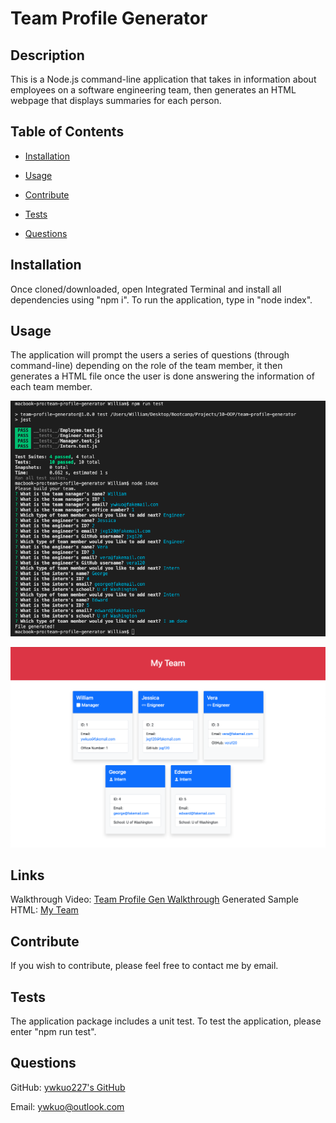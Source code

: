 # Team Profile Generator

## Description
This is a Node.js command-line application that takes in information about employees on a software engineering team, then generates an HTML webpage that displays summaries for each person.

## Table of Contents
- [Installation](#installation)
- [Usage](#usage)

- [Contribute](#contribute)
- [Tests](#tests)
- [Questions](#questions)

## Installation
Once cloned/downloaded, open Integrated Terminal and install all dependencies using "npm i". To run the application, type in "node index".

## Usage
The application will prompt the users a series of questions (through command-line) depending on the role of the team member, it then generates a HTML file once the user is done answering the information of each team member.

![Screenshot of the command-line interface.](assets/images/screenshot0.png)

![Screenshot of the generated My Team HTML.](assets/images/screenshot1.png)

## Links
Walkthrough Video: [Team Profile Gen Walkthrough](https://drive.google.com/file/d/1HtJUNkENrlCEiOuU0nfYwRqzCdQ0YMNX/view?usp=sharing)
Generated Sample HTML: [My Team](https://drive.google.com/file/d/1HtJUNkENrlCEiOuU0nfYwRqzCdQ0YMNX/view?usp=sharing)

## Contribute
If you wish to contribute, please feel free to contact me by email.

## Tests
The application package includes a unit test. To test the application, please enter "npm run test".

## Questions
GitHub: [ywkuo227's GitHub](https://github.com/ywkuo227)

Email: [ywkuo@outlook.com](mailto:ywkuo@outlook.com)